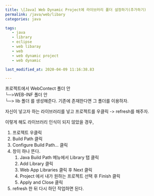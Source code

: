 ```yaml
---
title: \[Java] Web Dynamic Project에 라이브러리 폴더 설정하기(추가하기)
permalink: /java/web/libary
categories: java

tags:
   - java
   - library
   - eclipse
   - web libaray
   - web
   - web dynamic project
   - web dynamic

last_modified_at: 2020-04-09 11:16:38.83 

---
```


프로젝트에서 WebContect 폴더 안  
                              └─>WEB-INF 폴더 안  
										└─> lib 폴더
를 생성해준다. 기존에 존재한다면 그 폴더를 이용하자.

자신이 넣고자 하는 라이브러리를 넣고 프로젝트를 우클릭 -> refresh를 해주자.

이렇게 해도 라이브러리 인식이 되지 않았을 경우, 
1. 프로젝트 우클릭
2. Build Path 클릭
3. Configure Build Path... 클릭
4. 창이 하나 뜬다.
	1. Java Build Path 메뉴에서 Library 탭 클릭
	2. Add Library 클릭
	3. Web App Libraries 클릭 후 Next 클릭
	4. Project 에서 내가 원하는 프로젝트 선택 후 Finish 클릭
	5. Apply and Close 클릭
5. refresh 한 뒤 다시 하던 작업하면 된다.
<!--stackedit_data:
eyJoaXN0b3J5IjpbMTk0NDQ5NzUyNiwxOTY4MTI0MzIyXX0=
-->